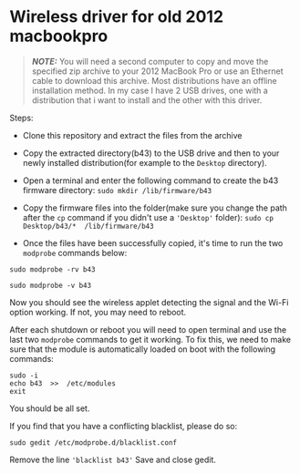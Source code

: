 # Wireless driver for old 2012 macbookpro

> **_NOTE:_**  You will need a second computer to copy and move the specified zip archive to your 2012 MacBook Pro or use an Ethernet cable to download this archive. Most distributions have an offline installation method. In my case I have 2 USB drives, one with a distribution that i want to install and the other with this driver.

Steps:
- Clone this repository and extract the files from the archive

- Copy the extracted directory(b43) to the USB drive and then to your newly installed distribution(for example to the ```Desktop``` directory).

- Open a terminal and enter the following command to create the b43 firmware directory:
```sudo mkdir /lib/firmware/b43```

- Copy the firmware files into the folder(make sure you change the path after the ```cp``` command if you didn't use a ```'Desktop'``` folder):
```sudo cp Desktop/b43/*  /lib/firmware/b43```

- Once the files have been successfully copied, it's time to run the two ```modprobe``` commands below:

```sudo modprobe -rv b43 ```

```sudo modprobe -v b43 ```

Now you should see the wireless applet detecting the signal and the Wi-Fi option working. If not, you may need to reboot.

After each shutdown or reboot you will need to open terminal and use the last two ```modprobe``` commands to get it working.
To fix this, we need to make sure that the module is automatically loaded on boot with the following commands:

```
sudo -i
echo b43  >>  /etc/modules
exit 
```
You should be all set.

If you find that you have a conflicting blacklist, please do so:

```sudo gedit /etc/modprobe.d/blacklist.conf```

Remove the line ``` 'blacklist b43' ``` Save and close gedit.
